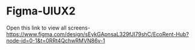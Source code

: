 # Figma-UIUX2
Open this link to view all screens- https://www.figma.com/design/sEykGApnsaL329fJI79shC/EcoRent-Hub?node-id=0-1&t=0RRt4QchwRMVN86v-1

